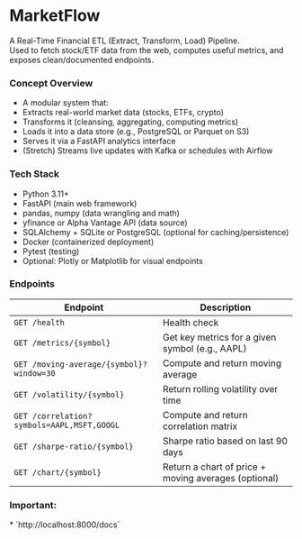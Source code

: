 # MarketFlow
A Real-Time Financial ETL (Extract, Transform, Load) Pipeline.<br>
Used to fetch stock/ETF data from the web, computes useful metrics, and exposes clean/documented endpoints.

<h3>Concept Overview</h3>

* A modular system that:
* Extracts real-world market data (stocks, ETFs, crypto)
* Transforms it (cleansing, aggregating, computing metrics)
* Loads it into a data store (e.g., PostgreSQL or Parquet on S3)
* Serves it via a FastAPI analytics interface
* (Stretch) Streams live updates with Kafka or schedules with Airflow

<h3>Tech Stack</h3>

* Python 3.11+<br>
* FastAPI (main web framework)<br>
* pandas, numpy (data wrangling and math)<br>
* yfinance or Alpha Vantage API (data source)<br>
* SQLAlchemy + SQLite or PostgreSQL (optional for caching/persistence)<br>
* Docker (containerized deployment)<br>
* Pytest (testing)<br>
* Optional: Plotly or Matplotlib for visual endpoints<br>

<h3>Endpoints</h3>

| Endpoint                                   | Description                                          |
| ------------------------------------------ | ---------------------------------------------------- |
| `GET /health`                              | Health check                                         |
| `GET /metrics/{symbol}`                    | Get key metrics for a given symbol (e.g., AAPL)      |
| `GET /moving-average/{symbol}?window=30`   | Compute and return moving average                    |
| `GET /volatility/{symbol}`                 | Return rolling volatility over time                  |
| `GET /correlation?symbols=AAPL,MSFT,GOOGL` | Compute and return correlation matrix                |
| `GET /sharpe-ratio/{symbol}`               | Sharpe ratio based on last 90 days                   |
| `GET /chart/{symbol}`                      | Return a chart of price + moving averages (optional) |

<h3>Important:</h3>
* `http://localhost:8000/docs`
